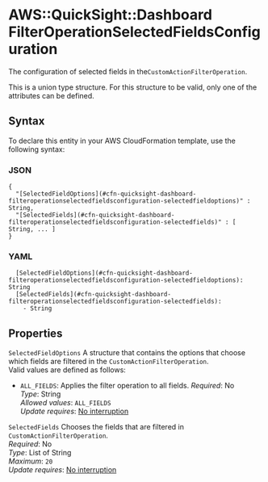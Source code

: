 # AWS::QuickSight::Dashboard FilterOperationSelectedFieldsConfiguration<a name="aws-properties-quicksight-dashboard-filteroperationselectedfieldsconfiguration"></a>

The configuration of selected fields in the`CustomActionFilterOperation`\.

This is a union type structure\. For this structure to be valid, only one of the attributes can be defined\.

## Syntax<a name="aws-properties-quicksight-dashboard-filteroperationselectedfieldsconfiguration-syntax"></a>

To declare this entity in your AWS CloudFormation template, use the following syntax:

### JSON<a name="aws-properties-quicksight-dashboard-filteroperationselectedfieldsconfiguration-syntax.json"></a>

```
{
  "[SelectedFieldOptions](#cfn-quicksight-dashboard-filteroperationselectedfieldsconfiguration-selectedfieldoptions)" : String,
  "[SelectedFields](#cfn-quicksight-dashboard-filteroperationselectedfieldsconfiguration-selectedfields)" : [ String, ... ]
}
```

### YAML<a name="aws-properties-quicksight-dashboard-filteroperationselectedfieldsconfiguration-syntax.yaml"></a>

```
  [SelectedFieldOptions](#cfn-quicksight-dashboard-filteroperationselectedfieldsconfiguration-selectedfieldoptions): String
  [SelectedFields](#cfn-quicksight-dashboard-filteroperationselectedfieldsconfiguration-selectedfields):
    - String
```

## Properties<a name="aws-properties-quicksight-dashboard-filteroperationselectedfieldsconfiguration-properties"></a>

`SelectedFieldOptions` <a name="cfn-quicksight-dashboard-filteroperationselectedfieldsconfiguration-selectedfieldoptions"></a>
A structure that contains the options that choose which fields are filtered in the `CustomActionFilterOperation`\.  
Valid values are defined as follows:

- `ALL_FIELDS`: Applies the filter operation to all fields\.
  _Required_: No  
  _Type_: String  
  _Allowed values_: `ALL_FIELDS`  
  _Update requires_: [No interruption](https://docs.aws.amazon.com/AWSCloudFormation/latest/UserGuide/using-cfn-updating-stacks-update-behaviors.html#update-no-interrupt)

`SelectedFields` <a name="cfn-quicksight-dashboard-filteroperationselectedfieldsconfiguration-selectedfields"></a>
Chooses the fields that are filtered in `CustomActionFilterOperation`\.  
_Required_: No  
_Type_: List of String  
_Maximum_: `20`  
_Update requires_: [No interruption](https://docs.aws.amazon.com/AWSCloudFormation/latest/UserGuide/using-cfn-updating-stacks-update-behaviors.html#update-no-interrupt)
